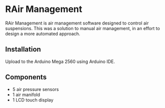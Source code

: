 # RAir Management

RAir Management is air management software designed to control air suspensions. This was a solution to manual air management, in an effort to design a more automated approach.

## Installation

Upload to the Arduino Mega 2560 using Arduino IDE.

## Components
 - 5 air pressure sensors
 - 1 air manifold
 - 1 LCD touch display
